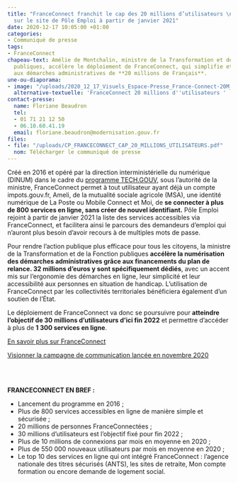 ```yaml
---
title: "FranceConnect franchit le cap des 20 millions d’utilisateurs \net se déploie
  sur le site de Pôle Emploi à partir de janvier 2021"
date: 2020-12-17 10:05:00 +01:00
categories:
- Communiqué de presse
tags:
- FranceConnect
chapeau-text: Amélie de Montchalin, ministre de la Transformation et de la Fonction
  publiques, accélère le déploiement de FranceConnect, qui simplifie et sécurise l’accès
  aux démarches administratives de **20 millions de Français**.
une-ou-diaporama:
- image: "/uploads/2020_12_17_Visuels_Espace-Presse_France-Connect-20M_1600x860.jpg"
  alternative-textuelle: 'FranceConnect 20 millions d''utilisateurs '
contact-presse:
  name: Floriane Beaudron
  tel:
  - 01 71 21 12 50
  - 06.10.60.41.19
  email: floriane.beaudron@modernisation.gouv.fr
files:
- file: "/uploads/CP_FRANCECONNECT_CAP_20_MILLIONS_UTILISATEURS.pdf"
  nom: Télécharger le communiqué de presse
---
```


Créé en 2016 et opéré par la direction interministérielle du numérique (DINUM) dans le cadre du [programme TECH.GOUV](https://www.numerique.gouv.fr/publications/tech-gouv-strategie-et-feuille-de-route-2019-2021/), sous l’autorité de la ministre, FranceConnect permet à tout utilisateur ayant déjà un compte impots.gouv.fr, Ameli, de la mutualité sociale agricole (MSA), une identité numérique de La Poste ou Mobile Connect et Moi, de **se connecter à plus de 800 services en ligne, sans créer de nouvel identifiant.** Pôle Emploi rejoint à partir de janvier 2021 la liste des services accessibles via FranceConnect, et facilitera ainsi le parcours des demandeurs d’emploi qui n’auront plus besoin d’avoir recours à de multiples mots de passe.

Pour rendre l’action publique plus efficace pour tous les citoyens, la ministre de la Transformation et de la Fonction publiques **accélère la numérisation des démarches administratives grâce aux financements du plan de relance. 32 millions d’euros y sont spécifiquement dédiés**, avec un accent mis sur l’ergonomie des démarches en ligne, leur simplicité et leur accessibilité aux personnes en situation de handicap. L’utilisation de FranceConnect par les collectivités territoriales bénéficiera également d’un soutien de l’État.

Le déploiement de FranceConnect va donc se poursuivre pour **atteindre l’objectif de 30 millions d’utilisateurs d’ici fin 2022** et permettre d’accéder à plus de **1 300 services en ligne**.


[En savoir plus sur FranceConnect](https://franceconnect.gouv.fr/)

[Visionner la campagne de communication lancée en novembre 2020](https://www.dailymotion.com/playlist/x6y0bh)

<br>
<br>

**FRANCECONNECT EN BREF :**

* Lancement du programme en 2016 ;
* Plus de 800 services accessibles en ligne de manière simple et sécurisée ;
* 20 millions de personnes FranceConnectées ;
* 30 millions d’utilisateurs est l’objectif fixé pour fin 2022 ;
* Plus de 10 millions de connexions par mois en moyenne en 2020 ;
* Plus de 550 000 nouveaux utilisateurs par mois en moyenne en 2020 ;
* Le top 10 des services en ligne qui ont intégré FranceConnect : l’agence nationale des titres sécurisés (ANTS), les sites de retraite, Mon compte formation ou encore demande de logement social.